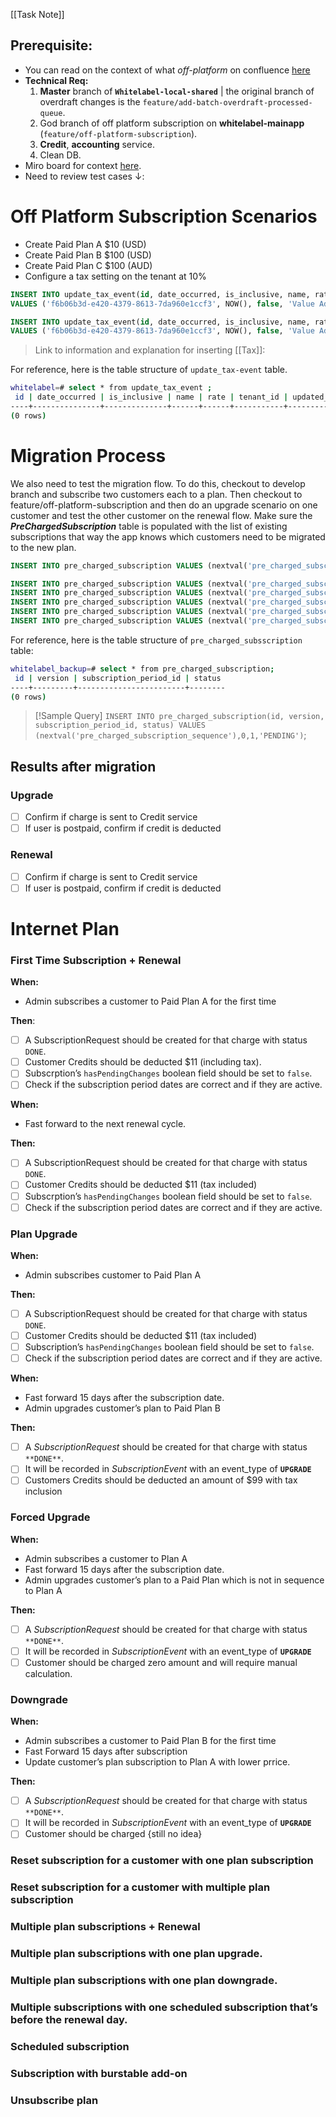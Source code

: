 [[Task Note]]


## Prerequisite:
- You can read on the context of what _off-platform_ on confluence [here](https://utinternational.jira.com/wiki/spaces/SKB/pages/1691254785/Pitch+-+Adding+handling+for+Off-Platform+Subscription+charges)
- **Technical Req:**
	1. **Master** branch of **`Whitelabel-local-shared`** | the original branch of overdraft changes is the `feature/add-batch-overdraft-processed-queue`.
	2. God branch of off platform subscription on **whitelabel-mainapp** (`feature/off-platform-subscription`).
	3. **Credit**, **accounting** service.
	4. Clean DB.
- Miro board for context [here]().
- Need to review test cases ↓:

# Off Platform Subscription Scenarios

-   Create Paid Plan A $10 (USD)
-   Create Paid Plan B $100 (USD)
-   Create Paid Plan C $100 (AUD)
-   Configure a tax setting on the tenant at 10%

```sql
INSERT INTO update_tax_event(id, date_occurred, is_inclusive, name, rate, tenant_id, updated_by_user_id)
VALUES ('f6b06b3d-e420-4379-8613-7da960e1ccf3', NOW(), false, 'Value Added Tax (VAT)', 10, 3, '0378bc66-38e6-4e93-8b9b-51f7f9d81c9b');
```

```sql
INSERT INTO update_tax_event(id, date_occurred, is_inclusive, name, rate, tenant_id, updated_by_user_id)
VALUES ('f6b06b3d-e420-4379-8613-7da960e1ccf3', NOW(), false, 'Value Added Tax (VAT)', 10, 3, '2910f887-010b-415b-abca-2a950651770a');
```

> Link to information and explanation for inserting [[Tax]]:

For reference, here is the table structure of `update_tax-event` table.
```bash
whitelabel=# select * from update_tax_event ;
 id | date_occurred | is_inclusive | name | rate | tenant_id | updated_by_user_id 
----+---------------+--------------+------+------+-----------+--------------------
(0 rows)
```

# Migration Process

We also need to test the migration flow. To do this, checkout to develop branch and subscribe two customers each to a plan. Then checkout to feature/off-platform-subscription and then do an upgrade scenario on one customer and test the other customer on the renewal flow. Make sure the _**PreChargedSubscription**_ table is populated with the list of existing subscriptions that way the app knows which customers need to be migrated to the new plan.

```sql
INSERT INTO pre_charged_subscription VALUES (nextval('pre_charged_subscription_sequence'),$version,$subscription_perioid,'$status');
```

```sql
INSERT INTO pre_charged_subscription VALUES (nextval('pre_charged_subscription_sequence'),0,1,'PENDING');
INSERT INTO pre_charged_subscription VALUES (nextval('pre_charged_subscription_sequence'),0,2,'PENDING');
INSERT INTO pre_charged_subscription VALUES (nextval('pre_charged_subscription_sequence'),0,3,'PENDING');
INSERT INTO pre_charged_subscription VALUES (nextval('pre_charged_subscription_sequence'),1,4,'PENDING');
INSERT INTO pre_charged_subscription VALUES (nextval('pre_charged_subscription_sequence'),1,5,'PENDING');
```

For reference, here is the table structure of `pre_charged_subsscription` table:

```bash
whitelabel_backup=# select * from pre_charged_subscription;
 id | version | subscription_period_id | status 
----+---------+------------------------+--------
(0 rows)

```


>[!Sample Query]
>`INSERT INTO pre_charged_subscription(id, version, subscription_period_id, status) VALUES (nextval('pre_charged_subscription_sequence'),0,1,'PENDING')`;

## Results after migration

### Upgrade

-   [ ] Confirm if charge is sent to Credit service
-   [ ] If user is postpaid, confirm if credit is deducted

### Renewal

-   [ ] Confirm if charge is sent to Credit service
-   [ ] If user is postpaid, confirm if credit is deducted

# Internet Plan

### **First Time Subscription + Renewal**

**When:**

-   Admin subscribes a customer to Paid Plan A for the first time

**Then**:

-   [ ] A SubscriptionRequest should be created for that charge with status `DONE`.
-   [ ] Customer Credits should be deducted $11 (including tax).
-   [ ] Subscrption’s `hasPendingChanges` boolean field should be set to `false`.
-   [ ] Check if the subscription period dates are correct and if they are active.

**When:**

-   Fast forward to the next renewal cycle.

**Then:**

-   [ ] A SubscriptionRequest should be created for that charge with status `DONE`.
-   [ ] Customer Credits should be deducted $11 (tax included)
-   [ ] Subscrption’s `hasPendingChanges` boolean field should be set to `false`.
-   [ ] Check if the subscription period dates are correct and if they are active.

### **Plan Upgrade**

**When:**

-   Admin subscribes customer to Paid Plan A

**Then:**

-   [ ] A SubscriptionRequest should be created for that charge with status `DONE`.
-   [ ] Customer Credits should be deducted $11 (tax included)
-   [ ] Subscription’s `hasPendingChanges` boolean field should be set to `false`.
-   [ ] Check if the subscription period dates are correct and if they are active.

**When:**

-   Fast forward 15 days after the subscription date.
-   Admin upgrades customer’s plan to Paid Plan B

**Then:**

-   [ ] A _SubscriptionRequest_ should be created for that charge with status `**DONE**`.
-   [ ] It will be recorded in _SubscriptionEvent_ with an event_type of **`UPGRADE`**
-   [ ] Customers Credits should be deducted an amount of $99 with tax inclusion

### Forced Upgrade

**When:**

-   Admin subscribes a customer to Plan A
-   Fast forward 15 days after the subscription date.
-   Admin upgrades customer’s plan to a Paid Plan which is not in sequence to Plan A

**Then:**

-   [ ] A _SubscriptionRequest_ should be created for that charge with status `**DONE**`.
-   [ ] It will be recorded in _SubscriptionEvent_ with an event_type of **`UPGRADE`**
-   [ ] Customer should be charged zero amount and will require manual calculation.

### **Downgrade**

**When:**

-   Admin subscribes a customer to Paid Plan B for the first time
-   Fast Forward 15 days after subscription
-   Update customer’s plan subscription to Plan A with lower prrice.

**Then:**

-   [ ] A _SubscriptionRequest_ should be created for that charge with status `**DONE**`.
-   [ ] It will be recorded in _SubscriptionEvent_ with an event_type of **`UPGRADE`**
-   [ ] Customer should be charged {still no idea}

### Reset subscription for a customer with one plan subscription

### Reset subscription for a customer with multiple plan subscription

### Multiple plan subscriptions + Renewal

### Multiple plan subscriptions with one plan upgrade.

### Multiple plan subscriptions with one plan downgrade.

### Multiple subscriptions with one scheduled subscription that’s before the renewal day.

### Scheduled subscription

### Subscription with burstable add-on

### Unsubscribe plan
